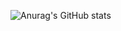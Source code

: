 ![Anurag's GitHub stats](https://github-readme-stats.vercel.app/api?username=anuraghazra&show_icons=true&theme=radical)
















